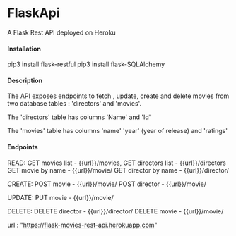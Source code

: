 # FlaskApi
A Flask Rest API deployed on Heroku

#### Installation

pip3 install flask-restful
pip3 install flask-SQLAlchemy


#### Description 

The API exposes endpoints to fetch , update, create and delete movies from two database tables :
'directors' and 'movies'. 

The 'directors' table has columns 'Name' and 'Id'

The 'movies' table has columns 'name' 'year' (year of release) and 'ratings'


#### Endpoints 

READ:
GET movies list - {{url}}/movies,
GET directors list - {{url}}/directors
GET movie by name - {{url}}/movie/<name>
GET director by name - {{url}}/director/<name>

CREATE:
POST movie - {{url}}/movie/<name>
POST director - {{url}}/movie/<name>

UPDATE:
PUT movie - {{url}}/movie/<name>

DELETE:
DELETE director - {{url}}/director/<name>
DELETE movie - {{url}}/movie/<name>

url : 
"https://flask-movies-rest-api.herokuapp.com"


